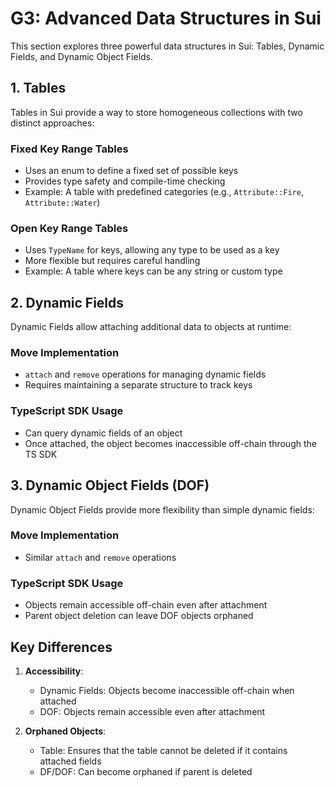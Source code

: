 # G3: Advanced Data Structures in Sui

This section explores three powerful data structures in Sui: Tables, Dynamic Fields, and Dynamic Object Fields.

## 1. Tables

Tables in Sui provide a way to store homogeneous collections with two distinct approaches:

### Fixed Key Range Tables
- Uses an enum to define a fixed set of possible keys
- Provides type safety and compile-time checking
- Example: A table with predefined categories (e.g., `Attribute::Fire`, `Attribute::Water`)

### Open Key Range Tables
- Uses `TypeName` for keys, allowing any type to be used as a key
- More flexible but requires careful handling
- Example: A table where keys can be any string or custom type

## 2. Dynamic Fields

Dynamic Fields allow attaching additional data to objects at runtime:

### Move Implementation
- `attach` and `remove` operations for managing dynamic fields
- Requires maintaining a separate structure to track keys

### TypeScript SDK Usage
- Can query dynamic fields of an object
- Once attached, the object becomes inaccessible off-chain through the TS SDK

## 3. Dynamic Object Fields (DOF)

Dynamic Object Fields provide more flexibility than simple dynamic fields:

### Move Implementation
- Similar `attach` and `remove` operations

### TypeScript SDK Usage
- Objects remain accessible off-chain even after attachment
- Parent object deletion can leave DOF objects orphaned

## Key Differences

1. **Accessibility**:
   - Dynamic Fields: Objects become inaccessible off-chain when attached
   - DOF: Objects remain accessible even after attachment

2. **Orphaned Objects**:
   - Table: Ensures that the table cannot be deleted if it contains attached fields
   - DF/DOF: Can become orphaned if parent is deleted

